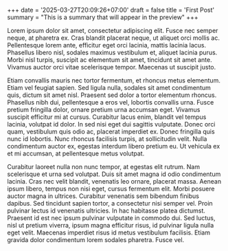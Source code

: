 +++
date = '2025-03-27T20:09:26+07:00'
draft = false 
title = 'First Post'
summary = "This is a summary that will appear in the preview"
+++
<!--more-->
Lorem ipsum dolor sit amet, consectetur adipiscing elit. Fusce nec semper neque, at pharetra ex. Cras blandit placerat neque, ut aliquet orci mollis ac. Pellentesque lorem ante, efficitur eget orci lacinia, mattis lacinia lacus. Phasellus libero nisl, sodales maximus vestibulum et, aliquet lacinia purus. Morbi nisl turpis, suscipit ac elementum sit amet, tincidunt sit amet ante. Vivamus auctor orci vitae scelerisque tempor. Maecenas ut suscipit justo.

Etiam convallis mauris nec tortor fermentum, et rhoncus metus elementum. Etiam vel feugiat sapien. Sed ligula nulla, sodales sit amet condimentum quis, dictum sit amet nisl. Praesent sed dolor a tortor elementum rhoncus. Phasellus nibh dui, pellentesque a eros vel, lobortis convallis urna. Fusce pretium fringilla dolor, ornare pretium urna accumsan eget. Vivamus suscipit efficitur mi at cursus. Curabitur lacus enim, blandit vel tempus lacinia, volutpat id dolor. In sed nisi eget dui sagittis vulputate. Donec orci quam, vestibulum quis odio ac, placerat imperdiet ex. Donec fringilla quis nunc id lobortis. Nunc rhoncus facilisis turpis, at sollicitudin velit. Nulla condimentum auctor ex, egestas interdum libero pretium eu. Ut vehicula ex et mi accumsan, at pellentesque metus volutpat.

Curabitur laoreet nulla non nunc tempor, at egestas elit rutrum. Nam scelerisque et urna sed volutpat. Duis sit amet magna id odio condimentum lacinia. Cras nec velit blandit, venenatis leo ornare, placerat massa. Aenean ipsum libero, tempus non nisi eget, cursus fermentum elit. Morbi posuere auctor magna in ultrices. Curabitur venenatis sem bibendum finibus dapibus. Sed tincidunt sapien tortor, a consectetur nisi semper vel. Proin pulvinar lectus id venenatis ultricies. In hac habitasse platea dictumst. Praesent id est nec ipsum pulvinar vulputate in commodo dui. Sed luctus, nisl ut pretium viverra, ipsum magna efficitur risus, id pulvinar ligula nulla eget velit. Maecenas imperdiet risus id metus vestibulum facilisis. Etiam gravida dolor condimentum lorem sodales pharetra. Fusce vel.
